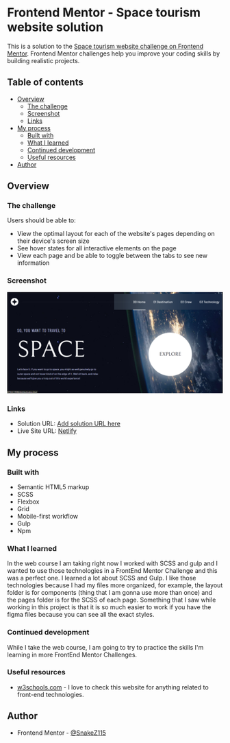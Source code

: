 # Frontend Mentor - Space tourism website solution

This is a solution to the [Space tourism website challenge on Frontend Mentor](https://www.frontendmentor.io/challenges/space-tourism-multipage-website-gRWj1URZ3). Frontend Mentor challenges help you improve your coding skills by building realistic projects. 

## Table of contents

- [Overview](#overview)
  - [The challenge](#the-challenge)
  - [Screenshot](#screenshot)
  - [Links](#links)
- [My process](#my-process)
  - [Built with](#built-with)
  - [What I learned](#what-i-learned)
  - [Continued development](#continued-development)
  - [Useful resources](#useful-resources)
- [Author](#author)

## Overview

### The challenge

Users should be able to:

- View the optimal layout for each of the website's pages depending on their device's screen size
- See hover states for all interactive elements on the page
- View each page and be able to toggle between the tabs to see new information

### Screenshot

![](./screenshot.png)

### Links

- Solution URL: [Add solution URL here](https://your-solution-url.com)
- Live Site URL: [Netlify](https://zippy-cobbler-74f62d.netlify.app/)

## My process

### Built with

- Semantic HTML5 markup
- SCSS
- Flexbox
- Grid
- Mobile-first workflow
- Gulp
- Npm

### What I learned

In the web course I am taking right now I worked with SCSS and gulp and I wanted to use those technologies in a FrontEnd Mentor Challenge and this was a perfect one. I learned a lot about SCSS and Gulp. I like those technologies because I had my files more organized, for example, the layout folder is for components (thing that I am gonna use more than once)  and the pages folder is for the SCSS of each page. Something that I saw while working in this project is that it is so much easier to work if you have the figma files because you can see all the exact styles.

### Continued development

While I take the web course, I am going to try to practice the skills I'm learning in more FrontEnd Mentor Challenges.

### Useful resources

- [w3schools.com](https://www.w3schools.com/) - I love to check this website for anything related to front-end technologies.

## Author

- Frontend Mentor - [@SnakeZ115](https://www.frontendmentor.io/profile/SnakeZ115)

